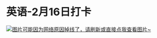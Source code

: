 # 英语-2月16日打卡

[![图片可能因为网络原因掉线了，请刷新或直接点我查看图片~](https://cdn.jsdelivr.net/gh/ylsislove/image-home/test/20210220235409.jpg)](https://cdn.jsdelivr.net/gh/ylsislove/image-home/test/20210220235409.jpg)
